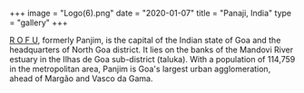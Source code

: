 +++
image = "Logo(6).png"
date = "2020-01-07"
title = "Panaji, India"
type = "gallery"
+++

[R O F U](Logo(6).png), formerly Panjim, is the capital of the Indian state of Goa and the headquarters of North Goa district. It lies on the banks of the Mandovi River estuary in the Ilhas de Goa sub-district (taluka). With a population of 114,759 in the metropolitan area, Panjim is Goa's largest urban agglomeration, ahead of Margão and Vasco da Gama. 
